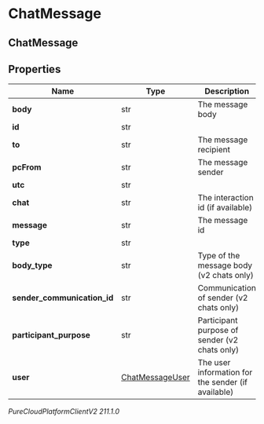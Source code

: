 # ChatMessage

## ChatMessage

## Properties

|Name | Type | Description | Notes|
|------------ | ------------- | ------------- | -------------|
| **body** | str | The message body | [optional] |
| **id** | str |  | [optional] |
| **to** | str | The message recipient | [optional] |
| **pcFrom** | str | The message sender | [optional] |
| **utc** | str |  | [optional] |
| **chat** | str | The interaction id (if available) | [optional] |
| **message** | str | The message id | [optional] |
| **type** | str |  | [optional] |
| **body_type** | str | Type of the message body (v2 chats only) | [optional] |
| **sender_communication_id** | str | Communication of sender (v2 chats only) | [optional] |
| **participant_purpose** | str | Participant purpose of sender (v2 chats only) | [optional] |
| **user** | [ChatMessageUser](ChatMessageUser) | The user information for the sender (if available) | [optional] |



_PureCloudPlatformClientV2 211.1.0_

